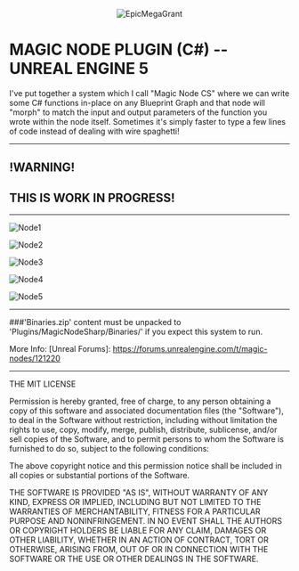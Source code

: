 <p align="center">
	<img src="https://i.imgur.com/5RkEkpe.png" alt="EpicMegaGrant">
</p>

# MAGIC NODE PLUGIN (C#) -- UNREAL ENGINE 5

I've put together a system which I call "Magic Node CS" where we can write some C# functions in-place on any Blueprint Graph and that node will "morph" to match the input and output parameters of the function you wrote within the node itself. Sometimes it's simply faster to type a few lines of code instead of dealing with wire spaghetti!

----------

## !WARNING!

## THIS IS WORK IN PROGRESS!

----------


![Node1](https://i.imgur.com/xnlAANa.png)

![Node2](https://i.imgur.com/QkPtQSh.png)

![Node3](https://i.imgur.com/dyn77rZ.png)

![Node4](https://i.imgur.com/oXskwiC.png)

![Node5](https://i.imgur.com/3NA20q6.png)



----------


###'Binaries.zip' content must be unpacked to 'Plugins/MagicNodeSharp/Binaries/' if you expect this system to run.

More Info: [Unreal Forums]: https://forums.unrealengine.com/t/magic-nodes/121220


----------



THE MIT LICENSE


Permission is hereby granted, free of charge, to any person obtaining a copy of this software and associated documentation files (the "Software"), to deal in the Software without restriction, including without limitation the rights to use, copy, modify, merge, publish, distribute, sublicense, and/or sell copies of the Software, and to permit persons to whom the Software is furnished to do so, subject to the following conditions:

The above copyright notice and this permission notice shall be included in all copies or substantial portions of the Software.

THE SOFTWARE IS PROVIDED "AS IS", WITHOUT WARRANTY OF ANY KIND, EXPRESS OR IMPLIED, INCLUDING BUT NOT LIMITED TO THE WARRANTIES OF MERCHANTABILITY, FITNESS FOR A PARTICULAR PURPOSE AND NONINFRINGEMENT. IN NO EVENT SHALL THE AUTHORS OR COPYRIGHT HOLDERS BE LIABLE FOR ANY CLAIM, DAMAGES OR OTHER LIABILITY, WHETHER IN AN ACTION OF CONTRACT, TORT OR OTHERWISE, ARISING FROM, OUT OF OR IN CONNECTION WITH THE SOFTWARE OR THE USE OR OTHER DEALINGS IN THE SOFTWARE.
